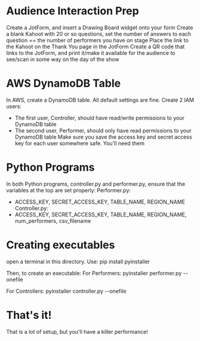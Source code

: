 # Audience Interaction Prep
Create a JotForm, and insert a Drawing Board widget onto your form
Create a blank Kahoot with 20 or so questions, set the number of answers to each question == the number of performers you have on stage
Place the link to the Kahoot on the Thank You page in the JotForm
Create a QR code that links to the JotForm, and print it/make it available for the audience to see/scan in some way on the day of the show

# AWS DynamoDB Table
In AWS, create a DynamoDB table. All default settings are fine.
Create 2 IAM users:
- The first user, Controller, should have read/write permissions to your DynamoDB table
- The second user, Performer, should only have read permissions to your DynamoDB table
Make sure you save the access key and secret access key for each user somewhere safe. You'll need them

# Python Programs
In both Python programs, controller.py and performer.py, ensure that the variables at the top are set properly:
Performer.py:
- ACCESS_KEY, SECRET_ACCESS_KEY, TABLE_NAME, REGION_NAME
Controller.py:
- ACCESS_KEY, SECRET_ACCESS_KEY, TABLE_NAME, REGION_NAME, num_performers, csv_filename

# Creating executables
open a terminal in this directory. Use:
pip install pyinstaller

Then, to create an executable:
For Performers:
pyinstaller performer.py --onefile

For Controllers:
pyinstaller controller.py --onefile

# That's it!
That is a lot of setup, but you'll have a killer performance!
